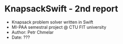 # KnapsackSwift - 2nd report

- Knapsack problem solver written in Swift
- MI-PAA semestral project @ CTU FIT university
- Author: Petr Chmelar
- Date: ???
